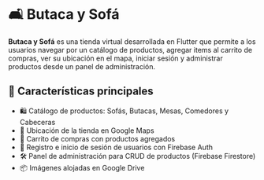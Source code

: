 # 🛋️ Butaca y Sofá

**Butaca y Sofá** es una tienda virtual desarrollada en Flutter que permite a los usuarios navegar por un catálogo de productos, agregar items al carrito de compras, ver su ubicación en el mapa, iniciar sesión y administrar productos desde un panel de administración.

## 🚀 Características principales

- 🛍️ Catálogo de productos: Sofás, Butacas, Mesas, Comedores y Cabeceras
- 📍 Ubicación de la tienda en Google Maps
- 🛒 Carrito de compras con productos agregados
- 🔐 Registro e inicio de sesión de usuarios con Firebase Auth
- 🛠️ Panel de administración para CRUD de productos (Firebase Firestore)
- 📦 Imágenes alojadas en Google Drive
